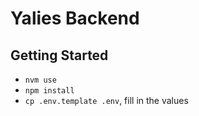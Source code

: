 # Yalies Backend

## Getting Started
- `nvm use`
- `npm install`
- `cp .env.template .env`, fill in the values
